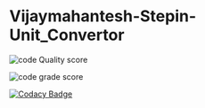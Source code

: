 # Vijaymahantesh-Stepin-Unit_Convertor

![code Quality score](https://www.code-inspector.com/project/28015/score/svg)

![code grade score](https://www.code-inspector.com/project/28015/status/svg)

[![Codacy Badge](https://app.codacy.com/project/badge/Grade/a06d36d692e247a8865c9ee89fa95575)](https://www.codacy.com/gh/Vijay8055/Vijaymahantesh-Stepin-Unit_Convertor/dashboard?utm_source=github.com&amp;utm_medium=referral&amp;utm_content=Vijay8055/Vijaymahantesh-Stepin-Unit_Convertor&amp;utm_campaign=Badge_Grade)

